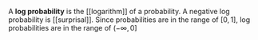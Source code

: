 A **log probability** is the [[logarithm]] of a probability. A negative log probability is [[surprisal]]. Since probabilities are in the range of $[0, 1]$, log probabilities are in the range of $(-\infty, 0]$